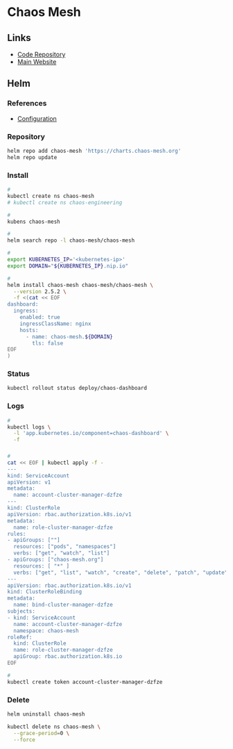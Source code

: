 # Chaos Mesh

## Links

- [Code Repository](https://github.com/chaos-mesh/chaos-mesh)
- [Main Website](https://chaos-mesh.org)

## Helm

### References

- [Configuration](https://github.com/chaos-mesh/chaos-mesh/tree/master/helm/chaos-mesh#configuration)

### Repository

```sh
helm repo add chaos-mesh 'https://charts.chaos-mesh.org'
helm repo update
```

### Install

```sh
#
kubectl create ns chaos-mesh
# kubectl create ns chaos-engineering

#
kubens chaos-mesh

#
helm search repo -l chaos-mesh/chaos-mesh

#
export KUBERNETES_IP='<kubernetes-ip>'
export DOMAIN="${KUBERNETES_IP}.nip.io"

#
helm install chaos-mesh chaos-mesh/chaos-mesh \
  --version 2.5.2 \
  -f <(cat << EOF
dashboard:
  ingress:
    enabled: true
    ingressClassName: nginx
    hosts:
      - name: chaos-mesh.${DOMAIN}
        tls: false
EOF
)
```

### Status

```sh
kubectl rollout status deploy/chaos-dashboard
```

### Logs

```sh
#
kubectl logs \
  -l 'app.kubernetes.io/component=chaos-dashboard' \
  -f
```

###

```sh
#
cat << EOF | kubectl apply -f -
---
kind: ServiceAccount
apiVersion: v1
metadata:
  name: account-cluster-manager-dzfze
---
kind: ClusterRole
apiVersion: rbac.authorization.k8s.io/v1
metadata:
  name: role-cluster-manager-dzfze
rules:
- apiGroups: [""]
  resources: ["pods", "namespaces"]
  verbs: ["get", "watch", "list"]
- apiGroups: ["chaos-mesh.org"]
  resources: [ "*" ]
  verbs: ["get", "list", "watch", "create", "delete", "patch", "update"]
---
apiVersion: rbac.authorization.k8s.io/v1
kind: ClusterRoleBinding
metadata:
  name: bind-cluster-manager-dzfze
subjects:
- kind: ServiceAccount
  name: account-cluster-manager-dzfze
  namespace: chaos-mesh
roleRef:
  kind: ClusterRole
  name: role-cluster-manager-dzfze
  apiGroup: rbac.authorization.k8s.io
EOF

#
kubectl create token account-cluster-manager-dzfze
```

### Delete

```sh
helm uninstall chaos-mesh

kubectl delete ns chaos-mesh \
  --grace-period=0 \
  --force
```

